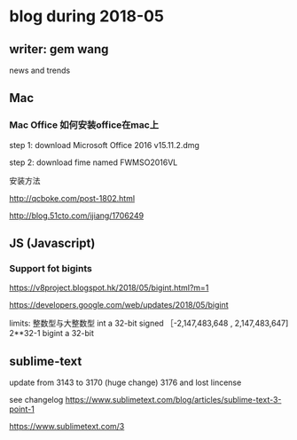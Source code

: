# blog during 2018-05
## writer: gem wang 
news and trends 

## Mac 

### Mac Office 如何安装office在mac上

step 1: download Microsoft Office 2016 v15.11.2.dmg 

step 2: download fime named FWMSO2016VL

安装方法 

http://qcboke.com/post-1802.html

http://blog.51cto.com/ijiang/1706249

## JS (Javascript) 
### Support fot bigints 

https://v8project.blogspot.hk/2018/05/bigint.html?m=1 

https://developers.google.com/web/updates/2018/05/bigint

limits: 整数型与大整数型
int a 32-bit signed ［-2,147,483,648 , 2,147,483,647]  2**32-1
bigint a 32-bit 


## sublime-text 
update from 3143 to 3170 (huge change) 3176 and lost lincense 

see changelog 
https://www.sublimetext.com/blog/articles/sublime-text-3-point-1 

https://www.sublimetext.com/3
